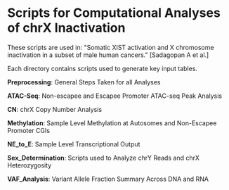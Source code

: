 # Scripts for Computational Analyses of chrX Inactivation

These scripts are used in: "Somatic XIST activation and X chromosome inactivation in a subset of male human cancers." [Sadagopan A et al.]

Each directory contains scripts used to generate key input tables.

**Preprocessing**: General Steps Taken for all Analyses

**ATAC-Seq**: Non-escapee and Escapee Promoter ATAC-seq Peak Analysis

**CN**: chrX Copy Number Analysis

**Methylation**: Sample Level Methylation at Autosomes and Non-Escapee Promoter CGIs

**NE_to_E**: Sample Level Transcriptional Output

**Sex_Determination**: Scripts used to Analyze chrY Reads and chrX Heterozygosity

**VAF_Analysis**: Variant Allele Fraction Summary Across DNA and RNA
